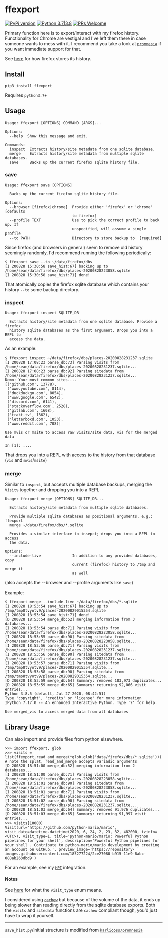 # ffexport

[![PyPi version](https://img.shields.io/pypi/v/ffexport.svg)](https://pypi.python.org/pypi/ffexport) [![Python 3.7|3.8](https://img.shields.io/pypi/pyversions/ffexport.svg)](https://pypi.python.org/pypi/ffexport) [![PRs Welcome](https://img.shields.io/badge/PRs-welcome-brightgreen.svg?style=flat-square)](http://makeapullrequest.com)

Primary function here is to export/interact with my firefox history. Functionality for Chrome are vestigal and I've left them there in case someone wants to mess with it. I recommend you take a look at [`promnesia`](https://github.com/karlicoss/promnesia) if you want immediate support for that.

See [here](https://web.archive.org/web/20190730231715/https://www.forensicswiki.org/wiki/Mozilla_Firefox_3_History_File_Format#moz_historyvisits) for how firefox stores its history.


## Install

`pip3 install ffexport`

Requires `python3.7+`

## Usage

```
Usage: ffexport [OPTIONS] COMMAND [ARGS]...

Options:
  --help  Show this message and exit.

Commands:
  inspect  Extracts history/site metadata from one sqlite database.
  merge    Extracts history/site metadata from multiple sqlite databases.
  save     Backs up the current firefox sqlite history file.
```

### save

```
Usage: ffexport save [OPTIONS]

  Backs up the current firefox sqlite history file.

Options:
  --browser [firefox|chrome]  Provide either 'firefox' or 'chrome' [defaults
                              to firefox]
  --profile TEXT              Use to pick the correct profile to back up. If
                              unspecified, will assume a single profile
  --to PATH                   Directory to store backup to  [required]
```

Since firefox (and browsers in general) seem to remove old history seemingly randomly, I'd recommend running the following periodically:

```
$ ffexport save --to ~/data/firefox/dbs
[I 200828 15:30:58 save_hist:67] backing up to /home/sean/data/firefox/dbs/places-20200828223058.sqlite
[I 200828 15:30:58 save_hist:71] done!
```

That atomically copies the firefox sqlite database which contains your history `--to` some backup directory.

### inspect

```
Usage: ffexport inspect SQLITE_DB

  Extracts history/site metadata from one sqlite database. Provide a firefox
  history sqlite databases as the first argument. Drops you into a REPL to
  access the data.

```

As an example:

```
$ ffexport inspect ~/data/firefox/dbs/places-20200828231237.sqlite
[I 200828 17:08:23 parse_db:73] Parsing visits from /home/sean/data/firefox/dbs/places-20200828231237.sqlite...
[I 200828 17:08:23 parse_db:92] Parsing sitedata from /home/sean/data/firefox/dbs/places-20200828231237.sqlite...
Demo: Your most common sites....
[('github.com', 13778),
 ('www.youtube.com', 8114),
 ('duckduckgo.com', 8054),
 ('www.google.com', 6542),
 ('discord.com', 6141),
 ('stackoverflow.com', 2528),
 ('gitlab.com', 1608),
 ('trakt.tv', 1362),
 ('letterboxd.com', 1053),
 ('www.reddit.com', 708)]

Use mvis or msite to access raw visits/site data, vis for the merged data

In [1]: ....
```

That drops you into a REPL with access to the history from that database (`vis` and `mvis`/`msite`)

### merge

Similar to `inspect`, but accepts multiple database backups, merging the `Visit`s together and dropping you into a REPL

```
Usage: ffexport merge [OPTIONS] SQLITE_DB...

  Extracts history/site metadata from multiple sqlite databases.

  Provide multiple sqlite databases as positional arguments, e.g.: ffexport
  merge ~/data/firefox/dbs/*.sqlite

  Provides a similar interface to insepct; drops you into a REPL to access
  the data.

Options:
  --include-live              In addition to any provided databases, copy
                              current (firefox) history to /tmp and merge it
                              as well
```

(also accepts the --browser and --profile arguments like `save`)

Example:

```
$ ffexport merge --include-live ~/data/firefox/dbs/*.sqlite
[I 200828 18:53:54 save_hist:67] backing up to /tmp/tmp8tvyotv9/places-20200829015354.sqlite
[I 200828 18:53:54 save_hist:71] done!
[D 200828 18:53:54 merge_db:52] merging information from 3 databases...
[I 200828 18:53:54 parse_db:71] Parsing visits from /home/sean/data/firefox/dbs/places-20200828223058.sqlite...
[I 200828 18:53:55 parse_db:90] Parsing sitedata from /home/sean/data/firefox/dbs/places-20200828223058.sqlite...
[I 200828 18:53:56 parse_db:71] Parsing visits from /home/sean/data/firefox/dbs/places-20200828231237.sqlite...
[I 200828 18:53:56 parse_db:90] Parsing sitedata from /home/sean/data/firefox/dbs/places-20200828231237.sqlite...
[I 200828 18:53:57 parse_db:71] Parsing visits from /tmp/tmp8tvyotv9/places-20200829015354.sqlite...
[I 200828 18:53:58 parse_db:90] Parsing sitedata from /tmp/tmp8tvyotv9/places-20200829015354.sqlite...
[D 200828 18:53:59 merge_db:64] Summary: removed 183,973 duplicates...
[D 200828 18:53:59 merge_db:65] Summary: returning 92,066 visit entries...
Python 3.8.5 (default, Jul 27 2020, 08:42:51)
Type 'copyright', 'credits' or 'license' for more information
IPython 7.17.0 -- An enhanced Interactive Python. Type '?' for help.

Use merged_vis to access merged data from all databases
```

## Library Usage

Can also import and provide files from python elsewhere.

```
>>> import ffexport, glob
>>> visits = list(ffexport.read_and_merge(*glob.glob('data/firefox/dbs/*.sqlite')))  # note the splat, read_and_merge accepts variadic arguments
[D 200828 18:51:00 merge_db:52] merging information from 2 databases...
[I 200828 18:51:00 parse_db:71] Parsing visits from /home/sean/data/firefox/dbs/places-20200828223058.sqlite...
[I 200828 18:51:01 parse_db:90] Parsing sitedata from /home/sean/data/firefox/dbs/places-20200828223058.sqlite...
[I 200828 18:51:01 parse_db:71] Parsing visits from /home/sean/data/firefox/dbs/places-20200828231237.sqlite...
[I 200828 18:51:02 parse_db:90] Parsing sitedata from /home/sean/data/firefox/dbs/places-20200828231237.sqlite...
[D 200828 18:51:03 merge_db:64] Summary: removed 91,976 duplicates...
[D 200828 18:51:03 merge_db:65] Summary: returning 91,997 visit entries...
>>> visits[10000]
Visit(url='https://github.com/python-mario/mario', visit_date=datetime.datetime(2020, 6, 24, 2, 23, 32, 482000, tzinfo=<UTC>), visit_type=1, title='python-mario/mario: Powerful Python pipelines for your shell', description='Powerful Python pipelines for your shell . Contribute to python-mario/mario development by creating an account on GitHub.', preview_image='https://repository-images.githubusercontent.com/185277224/2ce27080-b915-11e9-8abc-088ab263dbd9')
```

For an example, see my [`HPI`](https://github.com/seanbreckenridge/HPI/blob/master/my/browsing.py) integration.

#### Notes

See [here](https://web.archive.org/web/20190730231715/https://www.forensicswiki.org/wiki/Mozilla_Firefox_3_History_File_Format#moz_historyvisits) for what the `visit_type` enum means.

I considered using [`cachew`](https://github.com/karlicoss/cachew) but because of the volume of the data, it ends up being slower than reading directly from the sqlite database exports. Both the `visits` and `sitedata` functions are `cachew` compliant though, you'd just have to wrap it yourself.

---

`save_hist.py`/initial structure is modified from [`karlicoss/promnesia`](https://github.com/karlicoss/promnesia/)

